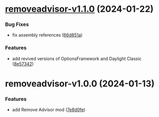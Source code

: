 # [removeadvisor-v1.1.0](https://github.com/Bomret/CitiesSkylinesMods/compare/removeadvisor-v1.0.0...removeadvisor-v1.1.0) (2024-01-22)


### Bug Fixes

* fix assembly references ([66d851a](https://github.com/Bomret/CitiesSkylinesMods/commit/66d851ad417a3f522d1f3897c04300a37340aaf3))


### Features

* add revived versions of OptionsFramework and Daylight Classic ([8e57342](https://github.com/Bomret/CitiesSkylinesMods/commit/8e573428ea1681a5089812d8d0b527c345410bf0))

# removeadvisor-v1.0.0 (2024-01-13)


### Features

* add Remove Advisor mod ([7e8d0fe](https://github.com/Bomret/CitiesSkylinesMods/commit/7e8d0fe722da95c93ec00abe30b559c6ae5f0b81))
